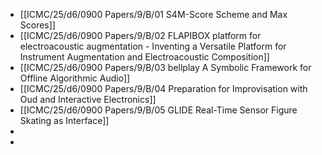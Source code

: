 - [[ICMC/25/d6/0900 Papers/9/B/01 S4M-Score Scheme and Max Scores]]
- [[ICMC/25/d6/0900 Papers/9/B/02 FLAPIBOX platform for electroacoustic augmentation - Inventing a Versatile Platform for Instrument Augmentation and Electroacoustic Composition]]
- [[ICMC/25/d6/0900 Papers/9/B/03 bellplay A Symbolic Framework for Offline Algorithmic Audio]]
- [[ICMC/25/d6/0900 Papers/9/B/04 Preparation for Improvisation with Oud and Interactive Electronics]]
- [[ICMC/25/d6/0900 Papers/9/B/05 GLIDE Real-Time Sensor Figure Skating as Interface]]
-
-